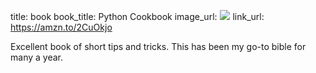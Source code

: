 title: book
book_title: Python Cookbook
image_url: <a href="https://www.amazon.com/Python-Cookbook-Third-David-Beazley/dp/1449340377/ref=as_li_ss_il?ie=UTF8&qid=1546902910&sr=8-1&keywords=python+cookbook&linkCode=li3&tag=expaand-20&linkId=7b4087ba4f145fb245d6b8ce15e163be&language=en_US" target="_blank"><img border="0" src="//ws-na.amazon-adsystem.com/widgets/q?_encoding=UTF8&ASIN=1449340377&Format=_SL250_&ID=AsinImage&MarketPlace=US&ServiceVersion=20070822&WS=1&tag=expaand-20&language=en_US" ></a><img src="https://ir-na.amazon-adsystem.com/e/ir?t=expaand-20&language=en_US&l=li3&o=1&a=1449340377" width="1" height="1" border="0" alt="" style="border:none !important; margin:0px !important;" />
link_url: https://amzn.to/2CuOkjo

Excellent book of short tips and tricks. This has been my go-to bible for many a year.